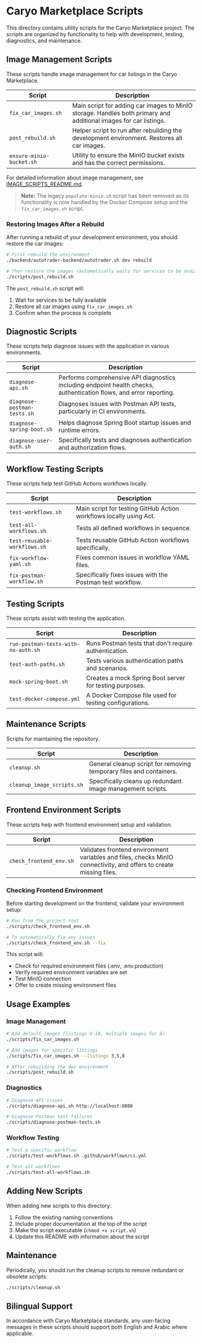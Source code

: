 # Caryo Marketplace Scripts

This directory contains utility scripts for the Caryo Marketplace project. The scripts are organized by functionality to help with development, testing, diagnostics, and maintenance.

## Image Management Scripts

These scripts handle image management for car listings in the Caryo Marketplace.

| Script | Description |
|--------|-------------|
| `fix_car_images.sh` | Main script for adding car images to MinIO storage. Handles both primary and additional images for car listings. |
| `post_rebuild.sh` | Helper script to run after rebuilding the development environment. Restores all car images. |
| `ensure-minio-bucket.sh` | Utility to ensure the MinIO bucket exists and has the correct permissions. |

For detailed information about image management, see [IMAGE_SCRIPTS_README.md](./IMAGE_SCRIPTS_README.md).

> **Note:** The legacy `populate-minio.sh` script has been removed as its functionality is now handled by the Docker Compose setup and the `fix_car_images.sh` script.

### Restoring Images After a Rebuild

After running a rebuild of your development environment, you should restore the car images:

```bash
# First rebuild the environment
./backend/autotrader-backend/autotrader.sh dev rebuild

# Then restore the images (automatically waits for services to be available)
./scripts/post_rebuild.sh
```

The `post_rebuild.sh` script will:
1. Wait for services to be fully available
2. Restore all car images using `fix_car_images.sh`
3. Confirm when the process is complete

## Diagnostic Scripts

These scripts help diagnose issues with the application in various environments.

| Script | Description |
|--------|-------------|
| `diagnose-api.sh` | Performs comprehensive API diagnostics including endpoint health checks, authentication flows, and error reporting. |
| `diagnose-postman-tests.sh` | Diagnoses issues with Postman API tests, particularly in CI environments. |
| `diagnose-spring-boot.sh` | Helps diagnose Spring Boot startup issues and runtime errors. |
| `diagnose-user-auth.sh` | Specifically tests and diagnoses authentication and authorization flows. |

## Workflow Testing Scripts

These scripts help test GitHub Actions workflows locally.

| Script | Description |
|--------|-------------|
| `test-workflows.sh` | Main script for testing GitHub Action workflows locally using Act. |
| `test-all-workflows.sh` | Tests all defined workflows in sequence. |
| `test-reusable-workflows.sh` | Tests reusable GitHub Action workflows specifically. |
| `fix-workflow-yaml.sh` | Fixes common issues in workflow YAML files. |
| `fix-postman-workflow.sh` | Specifically fixes issues with the Postman test workflow. |

## Testing Scripts

These scripts assist with testing the application.

| Script | Description |
|--------|-------------|
| `run-postman-tests-with-no-auth.sh` | Runs Postman tests that don't require authentication. |
| `test-auth-paths.sh` | Tests various authentication paths and scenarios. |
| `mock-spring-boot.sh` | Creates a mock Spring Boot server for testing purposes. |
| `test-docker-compose.yml` | A Docker Compose file used for testing configurations. |

## Maintenance Scripts

Scripts for maintaining the repository.

| Script | Description |
|--------|-------------|
| `cleanup.sh` | General cleanup script for removing temporary files and containers. |
| `cleanup_image_scripts.sh` | Specifically cleans up redundant image management scripts. |

## Frontend Environment Scripts

These scripts help with frontend environment setup and validation.

| Script | Description |
|--------|-------------|
| `check_frontend_env.sh` | Validates frontend environment variables and files, checks MinIO connectivity, and offers to create missing files. |

### Checking Frontend Environment

Before starting development on the frontend, validate your environment setup:

```bash
# Run from the project root
./scripts/check_frontend_env.sh

# To automatically fix any issues
./scripts/check_frontend_env.sh --fix
```

This script will:
- Check for required environment files (.env, .env.production)
- Verify required environment variables are set
- Test MinIO connection
- Offer to create missing environment files

## Usage Examples

### Image Management

```bash
# Add default images (listings 6-10, multiple images for 8)
./scripts/fix_car_images.sh

# Add images for specific listings
./scripts/fix_car_images.sh --listings 3,5,8

# After rebuilding the dev environment
./scripts/post_rebuild.sh
```

### Diagnostics

```bash
# Diagnose API issues
./scripts/diagnose-api.sh http://localhost:8080

# Diagnose Postman test failures
./scripts/diagnose-postman-tests.sh
```

### Workflow Testing

```bash
# Test a specific workflow
./scripts/test-workflows.sh .github/workflows/ci.yml

# Test all workflows
./scripts/test-all-workflows.sh
```

## Adding New Scripts

When adding new scripts to this directory:

1. Follow the existing naming conventions
2. Include proper documentation at the top of the script
3. Make the script executable (`chmod +x script.sh`)
4. Update this README with information about the script

## Maintenance

Periodically, you should run the cleanup scripts to remove redundant or obsolete scripts:

```bash
./scripts/cleanup.sh
```

## Bilingual Support

In accordance with Caryo Marketplace standards, any user-facing messages in these scripts should support both English and Arabic where applicable.
